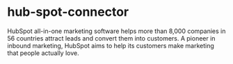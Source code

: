 hub-spot-connector
==================

HubSpot all-in-one marketing software helps more than 8,000 companies in 56 countries attract leads and convert them into customers. A pioneer in inbound marketing, HubSpot aims to help its customers make marketing that people actually love.